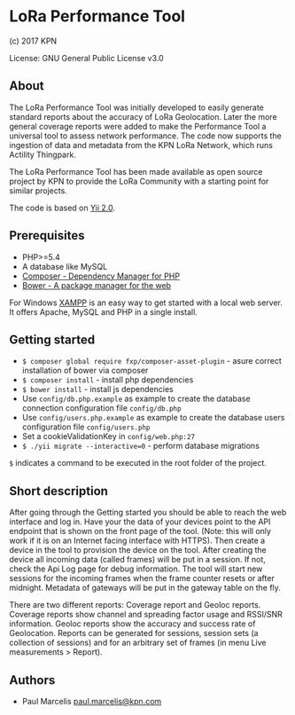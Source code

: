 LoRa Performance Tool
=====================
(c) 2017 KPN

License: GNU General Public License v3.0

## About
The LoRa Performance Tool was initially developed to easily generate standard reports about the accuracy of LoRa Geolocation. Later the more general coverage reports were added to make the Performance Tool a universal tool to assess network performance. The code now supports the ingestion of data and metadata from the KPN LoRa Network, which runs Actility Thingpark.

The LoRa Performance Tool has been made available as open source project by KPN to provide the LoRa Community with a starting point for similar projects.

The code is based on [Yii 2.0](http://www.yiiframework.com).

## Prerequisites
* PHP>=5.4
* A database like MySQL
* [Composer - Dependency Manager for PHP](https://getcomposer.org/)
* [Bower - A package manager for the web](https://bower.io/)

For Windows [XAMPP](https://www.apachefriends.org/index.html) is an easy way to get started with a local web server. It offers Apache, MySQL and PHP in a single install.

## Getting started
* `$ composer global require fxp/composer-asset-plugin` - asure correct installation of bower via composer
* `$ composer install` - install php dependencies
* `$ bower install` - install js dependencies
* Use `config/db.php.example` as example to create the database connection configuration file `config/db.php`
* Use `config/users.php.example` as example to create the database users configuration file `config/users.php`
* Set a cookieValidationKey in `config/web.php:27`
* `$ ./yii migrate --interactive=0` - perform database migrations

`$` indicates a command to be executed in the root folder of the project.

## Short description
After going through the Getting started you should be able to reach the web interface and log in. Have your the data of your devices point to the API endpoint that is shown on the front page of the tool. (Note: this will only work if it is on an Internet facing interface with HTTPS). Then create a device in the tool to provision the device on the tool. After creating the device all incoming data (called frames) will be put in a session. If not, check the Api Log page for debug information. The tool will start new sessions for the incoming frames when the frame counter resets or after midnight. Metadata of gateways will be put in the gateway table on the fly. 

There are two different reports: Coverage report and Geoloc reports. Coverage reports show channel and spreading factor usage and RSSI/SNR information. Geoloc reports show the accuracy and success rate of Geolocation. Reports can be generated for sessions, session sets (a collection of sessions) and for an arbitrary set of frames (in menu Live measurements > Report).

## Authors
* Paul Marcelis <paul.marcelis@kpn.com>

